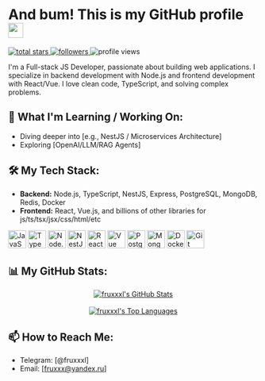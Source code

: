 <h1>
  And bum! This is my GitHub profile
  <img src="https://media.giphy.com/media/hvRJCLFzcasrR4ia7z/giphy.gif" width="30px"/>
</h1>

<p align="left">
  <a href="https://github.com/fruxxxl?tab=repositories&sort=stargazers">
    <img alt="total stars" title="Total stars on GitHub" src="https://custom-icon-badges.demolab.com/github/stars/fruxxxl?color=55960c&style=for-the-badge&labelColor=488207&logo=star"/>
  </a>
  <a href="https://github.com/fruxxxl?tab=followers">
    <img alt="followers" title="Follow me on Github" src="https://custom-icon-badges.demolab.com/github/followers/fruxxxl?color=236ad3&style=for-the-badge&labelColor=1155ba&logo=people"/>
  </a>
  <img src="https://komarev.com/ghpvc/?username=fruxxxl&style=for-the-badge" alt="profile views"/>
</p>

<p>
  I'm a Full-stack JS Developer, passionate about building web applications. I specialize in backend development with Node.js and frontend development with React/Vue. I love clean code, TypeScript, and solving complex problems.
</p>

## 🌱 What I'm Learning / Working On:

*   Diving deeper into [e.g., NestJS / Microservices Architecture]
*   Exploring [OpenAI/LLM/RAG Agents]

## 🛠️ My Tech Stack:

*   **Backend:** Node.js, TypeScript, NestJS, Express, PostgreSQL, MongoDB, Redis, Docker
*   **Frontend:** React, Vue.js, and billions of other libraries for js/ts/tsx/jsx/css/html/etc

<p align="left">
  <a href="https://developer.mozilla.org/en-US/docs/Web/JavaScript" target="_blank" rel="noreferrer"><img src="https://raw.githubusercontent.com/danielcranney/readme-generator/main/public/icons/skills/javascript-colored.svg" width="36" height="36" alt="JavaScript" /></a>
  <a href="https://www.typescriptlang.org/" target="_blank" rel="noreferrer"><img src="https://raw.githubusercontent.com/danielcranney/readme-generator/main/public/icons/skills/typescript-colored.svg" width="36" height="36" alt="TypeScript" /></a>
  <a href="https://nodejs.org/en/" target="_blank" rel="noreferrer"><img src="https://raw.githubusercontent.com/danielcranney/readme-generator/main/public/icons/skills/nodejs-colored.svg" width="36" height="36" alt="Node.js" /></a>
  <a href="https://nestjs.com/" target="_blank" rel="noreferrer"><img src="https://raw.githubusercontent.com/danielcranney/readme-generator/main/public/icons/skills/nestjs-colored.svg" width="36" height="36" alt="NestJS" /></a>
  <a href="https://reactjs.org/" target="_blank" rel="noreferrer"><img src="https://raw.githubusercontent.com/danielcranney/readme-generator/main/public/icons/skills/react-colored.svg" width="36" height="36" alt="React" /></a>
  <a href="https://vuejs.org/" target="_blank" rel="noreferrer"><img src="https://raw.githubusercontent.com/danielcranney/readme-generator/main/public/icons/skills/vuejs-colored.svg" width="36" height="36" alt="Vue" /></a>
  <a href="https://www.postgresql.org/" target="_blank" rel="noreferrer"><img src="https://raw.githubusercontent.com/danielcranney/readme-generator/main/public/icons/skills/postgresql-colored.svg" width="36" height="36" alt="PostgreSQL" /></a>
  <a href="https://www.mongodb.com/" target="_blank" rel="noreferrer"><img src="https://raw.githubusercontent.com/danielcranney/readme-generator/main/public/icons/skills/mongodb-colored.svg" width="36" height="36" alt="MongoDB" /></a>
  <a href="https://www.docker.com/" target="_blank" rel="noreferrer"><img src="https://raw.githubusercontent.com/danielcranney/readme-generator/main/public/icons/skills/docker-colored.svg" width="36" height="36" alt="Docker" /></a>
  <a href="https://git-scm.com/" target="_blank" rel="noreferrer"><img src="https://raw.githubusercontent.com/danielcranney/readme-generator/main/public/icons/skills/git-colored.svg" width="36" height="36" alt="Git" /></a>
</p>

## 📊 My GitHub Stats:

<p align="center">
  <a href="https://github.com/fruxxxl">
    <img align="center" src="https://github-readme-stats.vercel.app/api?username=fruxxxl&show_icons=true&locale=en&theme=tokyonight&hide_border=true&count_private=true" alt="fruxxxl's GitHub Stats" />
  </a>
  <br/><br/>
  <a href="https://github.com/fruxxxl">
    <img align="center" src="https://github-readme-stats.vercel.app/api/top-langs/?username=fruxxxl&layout=compact&locale=en&theme=tokyonight&hide_border=true&langs_count=8" alt="fruxxxl's Top Languages"/>
  </a>
</p>

## 📫 How to Reach Me:

*   Telegram: [@fruxxxl]
*   Email: [fruxxx@yandex.ru]
